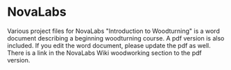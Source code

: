 # NovaLabs
Various project files for NovaLabs
"Introduction to Woodturning" is a word document describing a beginning woodturning course.  A pdf version is also included.  If you edit the word document, please update the pdf as well.  There is a link in the NovaLabs Wiki woodworking section to the pdf version.

